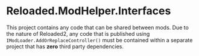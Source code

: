 # Reloaded.ModHelper.Interfaces
This project contains any code that can be shared between mods. Due to the nature of Reloaded2, any code that is published using ``IModLoader.AddOrReplaceController()`` must be contained within a separate project that has **zero** third party dependencies.
